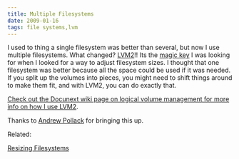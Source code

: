 ```yaml
---
title: Multiple Filesystems
date: 2009-01-16
tags: file systems,lvm
---
```

I used to thing a single filesystem was better than several, but now I use multiple filesystems. What changed? <a href="http://www.docunext.com/wiki/LVM">LVM2</a>!! Its the <a href="http://www.reaktiv8.com/">magic key</a> I was looking for when I looked for a way to adjust filesystem sizes. I thought that one filesystem was better because all the space could be used if it was needed. If you split up the volumes into pieces, you might need to shift things around to make them fit, and with LVM2, you can do exactly that.

<a href="http://www.docunext.com/wiki/LVM">Check out the Docunext wiki page on logical volume management for more info on how I use LVM2</a>.

Thanks to <a href="http://blog.andrew.net.au/2009/01/15#filesystem_layouts">Andrew Pollack</a> for bringing this up.

Related:

<a href="http://www.docunext.com/blog/2008/04/resizing-filesystems.html">Resizing Filesystems</a>


